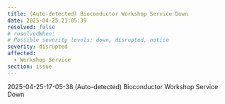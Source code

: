 ```yaml
---
title: (Auto-detected) Bioconductor Workshop Service Down
date: 2025-04-25 21:05:39
resolved: false
# resolvedWhen: 
# Possible severity levels: down, disrupted, notice
severity: disrupted
affected:
  - Workshop Service
section: issue
---
```


2025-04-25-17-05-38 (Auto-detected) Bioconductor Workshop Service Down

